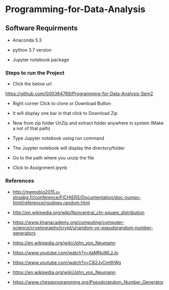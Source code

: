  # Programming-for-Data-Analysis

## Software Requirments

 - Anaconda 5.3
    
 - python 3.7 version
    
 - Jupyter notebook package

### Steps to run the Project

 - Click the below url 

 https://github.com/G00364769/Programming-for-Data-Analysis-Sem2

 - Right corner Click to clone or Download Button

 - It will display one bar in that click to Download Zip

- Now from zip folder UnZip and extract folder anywhere in system (Make a not of that path)

 - Type Jupyter notebook using run command

 - The Juypter notebook will display the directory/folder 

 - Go to the path where you unzip the file 

 -  Click to Assignment.ipynb

### References
 - http://memobio2015.u-strasbg.fr/conference/FICHIERS/Documentation/doc-numpy-html/reference/routines.random.html

- http://en.wikipedia.org/wiki/Noncentral_chi-square_distribution

 - https://www.khanacademy.org/computing/computer-science/cryptography/crypt/v/random-vs-pseudorandom-number-generators

 - https://en.wikipedia.org/wiki/John_von_Neumann

 - https://www.youtube.com/watch?v=itaMNuWLzJo

 - https://www.youtube.com/watch?v=C82JyCmtKWg

 - https://en.wikipedia.org/wiki/John_von_Neumann

 - https://www.chessprogramming.org/Pseudorandom_Number_Generator
